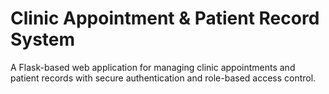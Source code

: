# Clinic Appointment & Patient Record System

A Flask-based web application for managing clinic appointments and patient records with secure authentication and role-based access control.
